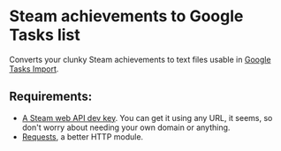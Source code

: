 # Steam achievements to Google Tasks list
Converts your clunky Steam achievements to text files usable in [Google Tasks Import](https://import-tasks.appspot.com/main).

## Requirements:
* [A Steam web API dev key](http://steamcommunity.com/dev/apikey). You can get it using any URL, it seems, so don't worry about needing your own domain or anything.
* [Requests](http://docs.python-requests.org/), a better HTTP module.